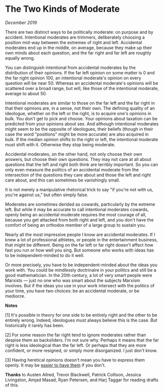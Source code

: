 # The Two Kinds of Moderate

_December 2019_

There are two distinct ways to be politically moderate: on purpose and by accident. Intentional moderates are trimmers, deliberately choosing a position mid-way between the extremes of right and left. Accidental moderates end up in the middle, on average, because they make up their own minds about each question, and the far right and far left are roughly equally wrong.

You can distinguish intentional from accidental moderates by the distribution of their opinions. If the far left opinion on some matter is 0 and the far right opinion 100, an intentional moderate's opinion on every question will be near 50. Whereas an accidental moderate's opinions will be scattered over a broad range, but will, like those of the intentional moderate, average to about 50.

Intentional moderates are similar to those on the far left and the far right in that their opinions are, in a sense, not their own. The defining quality of an ideologue, whether on the left or the right, is to acquire one's opinions in bulk. You don't get to pick and choose. Your opinions about taxation can be predicted from your opinions about sex. And although intentional moderates might seem to be the opposite of ideologues, their beliefs (though in their case the word "positions" might be more accurate) are also acquired in bulk. If the median opinion shifts to the right or left, the intentional moderate must shift with it. Otherwise they stop being moderate.

Accidental moderates, on the other hand, not only choose their own answers, but choose their own questions. They may not care at all about questions that the left and right both think are terribly important. So you can only even measure the politics of an accidental moderate from the intersection of the questions they care about and those the left and right care about, and this can sometimes be vanishingly small.

It is not merely a manipulative rhetorical trick to say "if you're not with us, you're against us," but often simply false.

Moderates are sometimes derided as cowards, particularly by the extreme left. But while it may be accurate to call intentional moderates cowards, openly being an accidental moderate requires the most courage of all, because you get attacked from both right and left, and you don't have the comfort of being an orthodox member of a large group to sustain you.

Nearly all the most impressive people I know are accidental moderates. If I knew a lot of professional athletes, or people in the entertainment business, that might be different. Being on the far left or far right doesn't affect how fast you run or how well you sing. But someone who works with ideas has to be independent-minded to do it well.

Or more precisely, you have to be independent-minded about the ideas you work with. You could be mindlessly doctrinaire in your politics and still be a good mathematician. In the 20th century, a lot of very smart people were Marxists — just no one who was smart about the subjects Marxism involves. But if the ideas you use in your work intersect with the politics of your time, you have two choices: be an accidental moderate, or be mediocre.

**Notes**

[1] It's possible in theory for one side to be entirely right and the other to be entirely wrong. Indeed, ideologues must always believe this is the case. But historically it rarely has been.

[2] For some reason the far right tend to ignore moderates rather than despise them as backsliders. I'm not sure why. Perhaps it means that the far right is less ideological than the far left. Or perhaps that they are more confident, or more resigned, or simply more disorganized. I just don't know.

[3] Having heretical opinions doesn't mean you have to express them openly. It may be [easier to have them](http://paulgraham.com/say.html) if you don't.

**Thanks** to Austen Allred, Trevor Blackwell, Patrick Collison, Jessica Livingston, Amjad Masad, Ryan Petersen, and Harj Taggar for reading drafts of this.